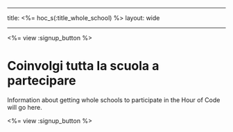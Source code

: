 * * *

title: <%= hoc_s(:title_whole_school) %> layout: wide

* * *

<%= view :signup_button %>

# Coinvolgi tutta la scuola a partecipare

Information about getting whole schools to participate in the Hour of Code will go here.

<%= view :signup_button %>